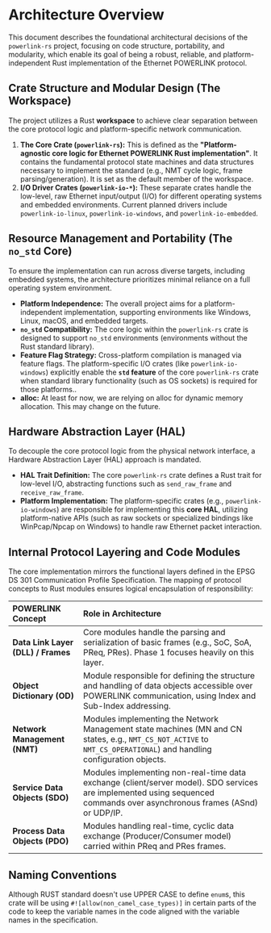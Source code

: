 # Architecture Overview

This document describes the foundational architectural decisions of the `powerlink-rs` project, focusing on code structure, portability, and modularity, which enable its goal of being a robust, reliable, and platform-independent Rust implementation of the Ethernet POWERLINK protocol.

## Crate Structure and Modular Design (The Workspace)

The project utilizes a Rust **workspace** to achieve clear separation between the core protocol logic and platform-specific network communication.

1.  **The Core Crate (`powerlink-rs`):** This is defined as the **"Platform-agnostic core logic for Ethernet POWERLINK Rust implementation"**. It contains the fundamental protocol state machines and data structures necessary to implement the standard (e.g., NMT cycle logic, frame parsing/generation). It is set as the default member of the workspace.
2.  **I/O Driver Crates (`powerlink-io-*`):** These separate crates handle the low-level, raw Ethernet input/output (I/O) for different operating systems and embedded environments. Current planned drivers include `powerlink-io-linux`, `powerlink-io-windows`, and `powerlink-io-embedded`.

## Resource Management and Portability (The `no_std` Core)

To ensure the implementation can run across diverse targets, including embedded systems, the architecture prioritizes minimal reliance on a full operating system environment.

- **Platform Independence:** The overall project aims for a platform-independent implementation, supporting environments like Windows, Linux, macOS, and embedded targets.
- **`no_std` Compatibility:** The core logic within the `powerlink-rs` crate is designed to support `no_std` environments (environments without the Rust standard library).
- **Feature Flag Strategy:** Cross-platform compilation is managed via feature flags. The platform-specific I/O crates (like `powerlink-io-windows`) explicitly enable the **`std` feature** of the core `powerlink-rs` crate when standard library functionality (such as OS sockets) is required for those platforms..
- **alloc:** At least for now, we are relying on alloc for dynamic memory allocation. This may change on the future.

## Hardware Abstraction Layer (HAL)

To decouple the core protocol logic from the physical network interface, a Hardware Abstraction Layer (HAL) approach is mandated.

- **HAL Trait Definition:** The core `powerlink-rs` crate defines a Rust trait for low-level I/O, abstracting functions such as `send_raw_frame` and `receive_raw_frame`.
- **Platform Implementation:** The platform-specific crates (e.g., `powerlink-io-windows`) are responsible for implementing this **core HAL**, utilizing platform-native APIs (such as raw sockets or specialized bindings like WinPcap/Npcap on Windows) to handle raw Ethernet packet interaction.

## Internal Protocol Layering and Code Modules

The core implementation mirrors the functional layers defined in the EPSG DS 301 Communication Profile Specification. The mapping of protocol concepts to Rust modules ensures logical encapsulation of responsibility:

| POWERLINK Concept | Role in Architecture |
| :--- | :--- |
| **Data Link Layer (DLL) / Frames** | Core modules handle the parsing and serialization of basic frames (e.g., SoC, SoA, PReq, PRes). Phase 1 focuses heavily on this layer. |
| **Object Dictionary (OD)** | Module responsible for defining the structure and handling of data objects accessible over POWERLINK communication, using Index and Sub-Index addressing. |
| **Network Management (NMT)** | Modules implementing the Network Management state machines (MN and CN states, e.g., `NMT_CS_NOT_ACTIVE` to `NMT_CS_OPERATIONAL`) and handling configuration objects. |
| **Service Data Objects (SDO)** | Modules implementing non-real-time data exchange (client/server model). SDO services are implemented using sequenced commands over asynchronous frames (ASnd) or UDP/IP. |
| **Process Data Objects (PDO)** | Modules handling real-time, cyclic data exchange (Producer/Consumer model) carried within PReq and PRes frames. |

## Naming Conventions

Although RUST standard doesn't use UPPER CASE to define `enum`s, this crate will be using `#![allow(non_camel_case_types)]` in certain parts of the code to keep the variable names in the code aligned with the variable names in the specification.
